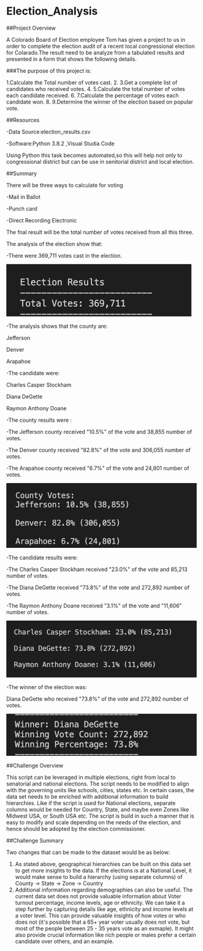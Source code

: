 # Election_Analysis



##Project Overview

   A Colorado Board of Election employee  Tom has given a project to us in order to complete the
   election audit of a recent local congressional election for Colarado.The result need to be analyze 
   from  a tabulated results and presented in a form that shows the following details.

###The purpose of this project is:


   1.Calculate the Total number of votes cast.
   2.
   3.Get a complete list of candidates who received votes.
   4.
   5.Calculate the total number of votes each candidate received.
   6.
   7.Calculate the percentage of votes each candidate won.
   8.
   9.Determine the winner of the election based on popular vote.

##Resources

-Data Source:election_results.csv

-Software:Python 3.8.2 ,Visual Studia Code

 Using Python this task becomes automated,so this will help not only to congressional district but can 
 be use in senitorial district and local election.

##Summary

There will be three ways to calculate for voting

  -Mail in Ballot
 
  -Punch card
 
  -Direct Recording Electronic
 
The fnal result will be the total number of votes received from all this three.
 
The analysis of the election show that:

 -There  were 369,711 votes cast in the election.

![](analysis/Total_votes.png?raw=true)

-The analysis shows that the county are:

   Jefferson
  
   Denver
  
   Arapahoe
  
-The candidate were:

   Charles Casper Stockham
  
   Diana DeGette
  
   Raymon Anthony Doane
  
  
-The county results were :

   -The Jefferson county received "10.5%" of the vote and 38,855 number of votes.

   -The Denver county received "82.8%" of the vote and 306,055 number of votes.

   -The Arapahoe county received "6.7%" of the vote and 24,801 number of votes.

 ![](analysis/County_results.png?raw=true)
 
-The candidate results were:

   -The Charles Casper Stockham received "23.0%" of the vote and 85,213 number of votes.

   -The Diana DeGette received "73.8%" of the vote and 272,892 number of votes.

   -The Raymon Anthony Doane received "3.1%" of the vote and "11,606" number of votes.

 ![](analysis/Candidate_results.png?raw=true)
 
-The winner of the election was:

   Diana DeGette who received "73.8%" of the vote and 272,892 number of votes.
 
![](analysis/Winner_candidate.png?raw=true)

 ##Challenge Overview
 
 This script can be leveraged in multiple elections, right from local to senatorial and national elections. The script needs to be modified to align with the   governing units like schools, cities, states etc. In certain cases, the data set needs to be enriched with additional information to build hierarchies. Like if the script is used for National elections, separate columns would be needed for Country, State, and maybe even Zones like Midwest USA, or South USA etc.
 The script is build in such a manner that is easy to modify and scale depending on the needs of the election, and hence should be adopted by the election commissioner. 

 ##Challenge Summary

Two changes that can be made to the dataset would be as below:

1. As stated above, geographical hierarchies can be built on this data set to get more insights to the data. If the elections is at a National Level, it would make sense to build a hierarchy (using separate columns) of County -> State -> Zone -> Country
2. Additional information regarding demographies can also be useful. The current data set does not provide valuable information about Voter turnout percentage, income levels, age or ethnicity. We can take it a step further by capturing details like age, ethnicity and income levels at a voter level. This can provide valuable insights of how votes or who does not (it's possible that a 65+ year voter usually does not vote, but most of the people between 25 - 35 years vote as an exmaple). It might also provide crucial information like rich people or males prefer a certain candidate over others, and an example. 
